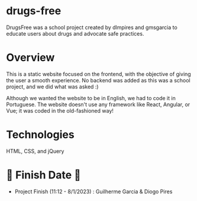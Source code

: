 # drugs-free

DrugsFree was a school project created by dlmpires and gmsgarcia to educate users about drugs and advocate safe practices.

# Overview

This is a static website focused on the frontend, with the objective of giving the user a smooth experience.
No backend was added as this was a school project, and we did what was asked :)

Although we wanted the website to be in English, we had to code it in Portuguese.
The website doesn't use any framework like React, Angular, or Vue; it was coded in the old-fashioned way!

# Technologies

HTML, CSS, and jQuery

# 🔎 Finish Date 🔎

- Project Finish (11:12 - 8/1/2023) : Guilherme Garcia & Diogo Pires

